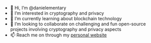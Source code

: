 - 👋 Hi, I’m @danielementary
- 👀 I’m interested in cryptography and privacy
- 🌱 I’m currently learning about blockchain technology
- 💞️ I’m looking to collaborate on challenging and fun open-source projects involving cryptography and privacy aspects
- 📫 Reach me on through my [personal website](https://danielementary.me)
